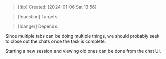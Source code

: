 
>[!tip] Created: [2024-01-06 Sat 13:56]

>[!question] Targets: 

>[!danger] Depends: 

Since multiple tabs can be doing multiple things, we should probably seek to close out the chats once the task is complete.

Starting a new session and viewing old ones can be done from the chat UI.